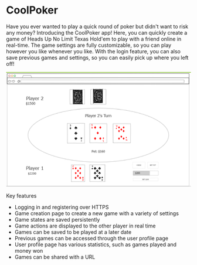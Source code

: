 # CoolPoker

Have you ever wanted to play a quick round of poker but didn't want to risk any money? Introducing the CoolPoker app! Here, you can quickly create a game of Heads Up No Limit Texas Hold'em to play with a friend online in real-time. The game settings are fully customizable, so you can play however you like whenever you like.  With the login feature, you can also save previous games and settings, so you can easily pick up where you left off!

![myimage](startUpSpec/pagemockup.png)

Key features

- Logging in and registering over HTTPS
- Game creation page to create a new game with a variety of settings
- Game states are saved persistently
- Game actions are displayed to the other player in real time
- Games can be saved to be played at a later date
- Previous games can be accessed through the user profile page
- User profile page has various statistics, such as games played and money won
- Games can be shared with a URL

